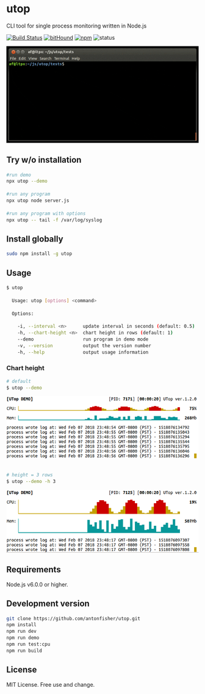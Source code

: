 # utop

CLI tool for single process monitoring written in Node.js

[![Build Status](https://travis-ci.org/antonfisher/utop.svg?branch=master)](https://travis-ci.org/antonfisher/utop)
[![bitHound](https://www.bithound.io/github/antonfisher/utop/badges/dependencies.svg)](https://www.bithound.io/github/antonfisher/utop/master/dependencies/npm)
[![npm](https://img.shields.io/npm/v/utop.svg?colorB=brightgreen)](https://www.npmjs.com/package/utop)
![status](https://img.shields.io/badge/status-beta-lightgray.svg)

![Main view](https://raw.githubusercontent.com/antonfisher/utop/docs/images/demo.v1.gif)

## Try w/o installation
```bash
#run demo
npx utop --demo

#run any program
npx utop node server.js

#run any program with options
npx utop -- tail -f /var/log/syslog
```

## Install globally
```bash
sudo npm install -g utop
```

## Usage
```bash
$ utop

  Usage: utop [options] <command>

  Options:

    -i, --interval <n>      update interval in seconds (default: 0.5)
    -h, --chart-height <n>  chart height in rows (default: 1)
    --demo                  run program in demo mode
    -v, --version           output the version number
    -h, --help              output usage information
```

### Chart height
```bash
# default
$ utop --demo
```
<kbd>
<img alt="UTop -h 1" src="https://raw.githubusercontent.com/antonfisher/utop/docs/images/utop-h-1.png" />
</kbd>
<br><br>

```bash
# height = 3 rows
$ utop --demo -h 3
```
<kbd>
<img alt="UTop -h 3" src="https://raw.githubusercontent.com/antonfisher/utop/docs/images/utop-h-3.png"/>
</kbd>
<br>

## Requirements
Node.js v6.0.0 or higher.

## Development version
```bash
git clone https://github.com/antonfisher/utop.git
npm install
npm run dev
npm run demo
npm run test:cpu
npm run build
```

## License
MIT License. Free use and change.
